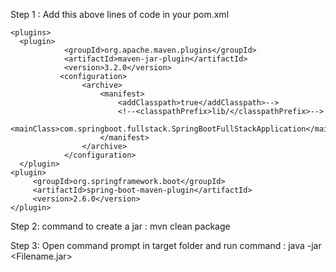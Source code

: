 
Step 1 :
Add this above lines of code in your pom.xml

	<plugins>
      <plugin>
                <groupId>org.apache.maven.plugins</groupId>
                <artifactId>maven-jar-plugin</artifactId>
                <version>3.2.0</version>
               <configuration>
                    <archive>
                        <manifest>
                            <addClasspath>true</addClasspath>-->
                            <!--<classpathPrefix>lib/</classpathPrefix>-->
                          <mainClass>com.springboot.fullstack.SpringBootFullStackApplication</mainClass>
                        </manifest>
                    </archive>
                </configuration>
      </plugin>
	<plugin>
         <groupId>org.springframework.boot</groupId>
         <artifactId>spring-boot-maven-plugin</artifactId>
         <version>2.6.0</version>
    </plugin>
   </plugins>


Step 2:
command to create a jar : mvn clean package

Step 3:
Open command prompt in target folder and run command : java -jar <Filename.jar> 
